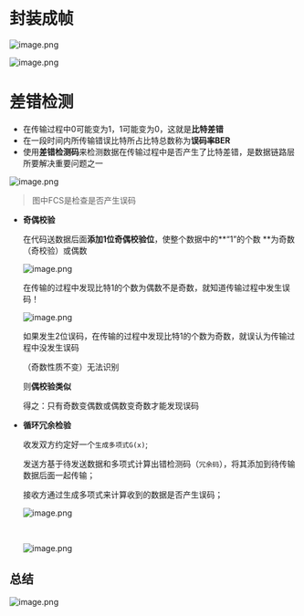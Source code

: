 # 封装成帧

![image.png](http://ww1.sinaimg.cn/large/006Uqzbtly1gel1u2pcpzj31a80qi7j2.jpg)

![image.png](http://ww1.sinaimg.cn/large/006Uqzbtly1gel1wq08qej31c40kmqfi.jpg)

# 差错检测

* 在传输过程中0可能变为1，1可能变为0，这就是**比特差错**
* 在一段时间内所传输错误比特所占比特总数称为**误码率BER**
* 使用**差错检测码**来检测数据在传输过程中是否产生了比特差错，是数据链路层所要解决重要问题之一

![image.png](http://ww1.sinaimg.cn/large/006Uqzbtly1gel3d4hyypj30jx064mzs.jpg)

> 图中FCS是检查是否产生误码

* **奇偶校验**

  在代码送数据后面**添加1位奇偶校验位**，使整个数据中的**“1”的个数 **为奇数（奇校验）或偶数

  ![image.png](http://ww1.sinaimg.cn/large/006Uqzbtly1gel3i7pyfwj30ms03974w.jpg)

  在传输的过程中发现比特1的个数为偶数不是奇数，就知道传输过程中发生误码！

  ![image.png](http://ww1.sinaimg.cn/large/006Uqzbtly1gel3jo8tpej30m601874n.jpg)

  如果发生2位误码，在传输的过程中发现比特1的个数为奇数，就误认为传输过程中没发生误码

  （奇数性质不变）无法识别

  则**偶校验类似**

  得之：只有奇数变偶数或偶数变奇数才能发现误码

* **循环冗余检验**

  收发双方约定好一个`生成多项式G(x)`;

  发送方基于待发送数据和多项式计算出错检测码（`冗余码`），将其添加到待传输数据后面一起传输；

  接收方通过生成多项式来计算收到的数据是否产生误码；

  ![image.png](http://ww1.sinaimg.cn/large/006Uqzbtly1gel4em51nfj30or07rmzl.jpg)

  ​

  ![image.png](http://ww1.sinaimg.cn/large/006Uqzbtly1gel4h2n8tsj30q00bsjw6.jpg)



## 总结

![image.png](http://ww1.sinaimg.cn/large/006Uqzbtly1gel4inblk0j30oe08ktex.jpg)

